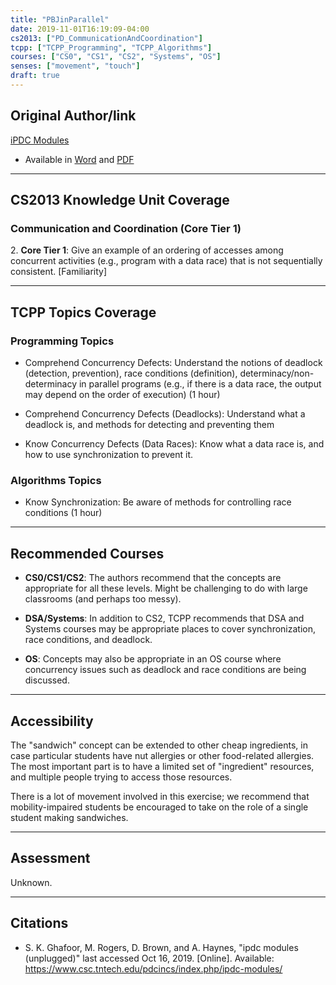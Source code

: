 ```yaml
---
title: "PBJinParallel"
date: 2019-11-01T16:19:09-04:00
cs2013: ["PD_CommunicationAndCoordination"]
tcpp: ["TCPP_Programming", "TCPP_Algorithms"]
courses: ["CS0", "CS1", "CS2", "Systems", "OS"]
senses: ["movement", "touch"]
draft: true
---
```


## Original Author/link

[iPDC Modules](https://www.csc.tntech.edu/pdcincs/index.php/ipdc-modules/)

* Available in [Word](https://www.csc.tntech.edu/pdcincs/resources/modules/unplugged/pb&j_making/PBJ%20in%20Parallel.docx) and [PDF](https://www.csc.tntech.edu/pdcincs/resources/modules/unplugged/pb&j_making/PBJ%20in%20Parallel.pdf)


---

## CS2013 Knowledge Unit Coverage

### Communication and Coordination (Core Tier 1)

2\. **Core Tier 1**: Give an example of an ordering of accesses among concurrent activities (e.g., program with a data race) that is not sequentially consistent. [Familiarity]

---

## TCPP Topics Coverage

### Programming Topics
*  Comprehend Concurrency Defects: Understand the notions of deadlock (detection, prevention), race conditions (definition), determinacy/non-determinacy in parallel programs (e.g., if there is a data race, the output may depend on the order of execution) (1 hour)

* Comprehend Concurrency Defects (Deadlocks): Understand what a deadlock is, and methods for detecting and preventing them

*  Know Concurrency Defects (Data Races): Know what a data race is, and how to use synchronization to prevent it.

### Algorithms Topics

*  Know Synchronization: Be aware of methods for controlling race conditions (1 hour)

---

## Recommended Courses

* **CS0/CS1/CS2**: The authors recommend that the concepts are appropriate for 
  all these levels. Might be challenging to do with large classrooms (and 
  perhaps too messy).

* **DSA/Systems**: In addition to CS2, TCPP recommends that DSA and Systems 
  courses may be appropriate places to cover synchronization, race conditions, 
  and deadlock. 

* **OS**: Concepts may also be appropriate in an OS course 
  where concurrency issues such as deadlock and race conditions are being 
  discussed.

---

## Accessibility

The "sandwich" concept can be extended to other cheap ingredients, in case
particular students have nut allergies or other food-related allergies. The 
most important part is to have a limited set of "ingredient" resources, and 
multiple people trying to access those resources.

There is a lot of movement involved in this exercise; we recommend that 
mobility-impaired students be encouraged to take on the role of a 
single student making sandwiches. 

---


## Assessment 

Unknown.

---

## Citations

* S. K. Ghafoor, M. Rogers, D. Brown, and A. Haynes, "ipdc modules (unplugged)" 
 last accessed Oct 16, 2019. [Online]. Available: https://www.csc.tntech.edu/pdcincs/index.php/ipdc-modules/

